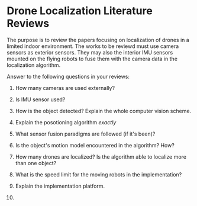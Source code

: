 
# Drone Localization Literature Reviews

The purpose is to review the papers focusing on localization of drones in a limited indoor environment. The works to be reviewd must use camera sensors as exterior sensors. They may also the interior IMU sensors mounted on the flying robots to fuse them with the camera data in the localization algorithm.

Answer to the following questions in your reviews:

1. How many cameras are used externally?

2. Is IMU sensor used?

3. How is the object detected? Explain the whole computer vision scheme.

3. Explain the posotioning algorithm *exactly*

4. What sensor fusion paradigms are followed (if it's been)?

5. Is the object's motion model encountered in the algorithm? How?

6. How many drones are localized? Is the algorithm able to localize more than one object?

7. What is the speed limit for the moving robots in the implementation?

8. Explain the implementation platform.

9. 



